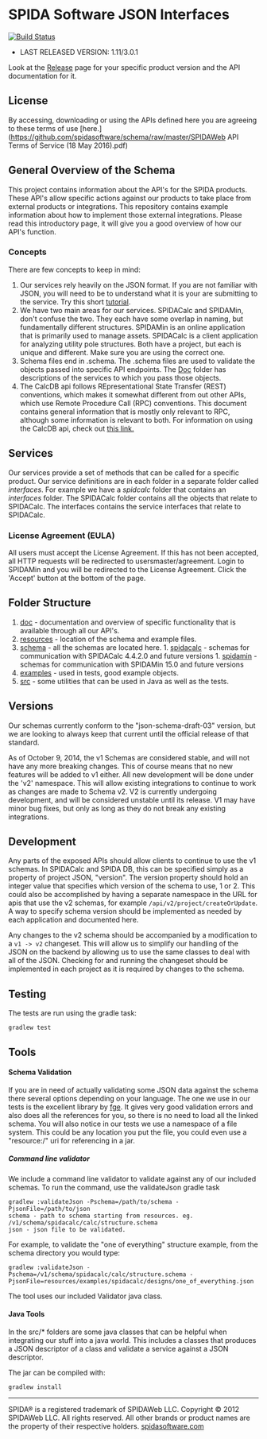 SPIDA Software JSON Interfaces
==============================

[![Build Status](https://travis-ci.org/spidasoftware/schema.svg?branch=master)](http://travis-ci.org/spidasoftware/schema)

* LAST RELEASED VERSION: 1.11/3.0.1

Look at the [Release](https://github.com/spidasoftware/schema/releases) page for your specific product version and the API documentation for it. 

License
-------
By accessing, downloading or using the APIs defined here you are agreeing to these terms of use [here.](https://github.com/spidasoftware/schema/raw/master/SPIDAWeb API Terms of Service (18 May 2016).pdf)

General Overview of the Schema
--------------------------------

This project contains information about the API's for the SPIDA products.  These API's allow specific actions against our products to take place from
external products or integrations.  This repository contains example information about how to implement those external integrations.  Please read this introductory page, it
will give you a good overview of how our API's function.

### Concepts

There are few concepts to keep in mind:

1. Our services rely heavily on the JSON format.  If you are not familiar with JSON, you will need to be to understand what it is your are submitting to the service.  Try this short [tutorial](http://www.w3schools.com/json/default.asp).
2. We have two main areas for our services. SPIDACalc and SPIDAMin, don't confuse the two.  They each have some overlap in naming, but fundamentally different structures.  SPIDAMin is an online application that is primarily used to manage assets.  SPIDACalc is a client application for analyzing utility pole structures.  Both have a project, but each is unique and different.  Make sure you are using the correct one.
3. Schema files end in .schema. The .schema files are used to validate the objects passed into specific API endpoints. The [Doc](doc) folder has descriptions of the services to which you pass those objects.
4. The CalcDB api follows REpresentational State Transfer (REST) conventions, which makes it somewhat different from out other APIs, which use Remote Procedure Call (RPC) conventions. This document contains general information that is mostly only relevant to RPC, although some information is relevant to both. For information on using the CalcDB api, check out [this link.](http://github.com/spidasoftware/schema/blob/master/doc/apis/spidadbAPI.md)

Services
------------

Our services provide a set of methods that can be called for a specific product.  Our service definitions are in each folder in a separate folder called _interfaces_.  For example we have a _spidcalc_ folder that contains an _interfaces_ folder.  The SPIDACalc folder contains all the objects that relate to SPIDACalc.  The interfaces contains the service interfaces that relate to SPIDACalc.

### License Agreement (EULA)

All users must accept the License Agreement.  If this has not been accepted, all HTTP requests will be redirected to usersmaster/agreement.  Login to SPIDAMin and you will be redirected to the License Agreement.  Click the 'Accept' button at the bottom of the page.

Folder Structure
--------------------
1. [doc](doc) - documentation and overview of specific functionality that is available through all our API's.
1. [resources](resources) - location of the schema and example files.
  1. [schema](resources/schema) - all the schemas are located here.
    1. [spidacalc](resources/schema/spidacalc) - schemas for communication with SPIDACalc 4.4.2.0 and future versions
    1. [spidamin](resources/schema/spidamin) - schemas for communication with SPIDAMin 15.0 and future versions
  1. [examples](resources/examples) - used in tests, good example objects.
1. [src](src) - some utilities that can be used in Java as well as the tests.

Versions
--------

Our schemas currently conform to the "json-schema-draft-03" version, but we are looking to always keep that current until the official release of that standard.

As of October 9, 2014, the v1 Schemas are considered stable, and will not have any more breaking changes. This of course means that no new features will be added to v1 either. All new development will be done under the 'v2' namespace. This will allow existing integrations to continue to work as changes are made to Schema v2. V2 is currently undergoing development, and will be considered unstable until its release. V1 may have minor bug fixes, but only as long as they do not break any existing integrations.

Development
-------------

Any parts of the exposed APIs should allow clients to continue to use the v1 schemas. In SPIDACalc and SPIDA DB, this can be specified simply as a property of project JSON, "version". The version property should hold an integer value that specifies which version of the schema to use, 1 or 2. This could also be accomplished by having a separate namespace in the URL for apis that use the v2 schemas, for example `/api/v2/project/createOrUpdate`. A way to specify schema version should be implemented as needed by each application and documented here.

Any changes to the v2 schema should be accompanied by a modification to a `v1 -> v2` changeset. This will allow us to simplify our handling of the JSON on the backend by allowing us to use the same classes to deal with all of the JSON. Checking for and running the changeset should be implemented in each project as it is required by changes to the schema.


Testing
-------

The tests are run using the gradle task:

```
gradlew test
```

Tools
-----

#### Schema Validation

If you are in need of actually validating some JSON data against the schema there several options depending on your language.  The one we use in our tests is the excellent library by [fge](https://github.com/fge/json-schema-validator).  It gives very good validation errors and also does all the references for you, so there is no need to load all the linked schema.  You will also notice in our tests we use a namespace of a file system.  This could be any location you put the file, you could even use a "resource:/" uri for referencing in a jar.

##### Command line validator

We include a command line validator to validate against any of our included schemas. To run the command, use the validateJson gradle task

    gradlew :validateJson -Pschema=/path/to/schema -PjsonFile=/path/to/json
    schema - path to schema starting from resources. eg. /v1/schema/spidacalc/calc/structure.schema
    json - json file to be validated.

For example, to validate the "one of everything" structure example, from the schema directory you would type:

    gradlew :validateJson -Pschema=/v1/schema/spidacalc/calc/structure.schema -PjsonFile=resources/examples/spidacalc/designs/one_of_everything.json

The tool uses our included Validator java class.

#### Java Tools

In the src/* folders are some java classes that can be helpful when integrating our stuff into a java world.  This includes a classes that produces a JSON descriptor of a class and validate a service against a JSON descriptor.

The jar can be compiled with:

    gradlew install

***

SPIDA® is a registered trademark of SPIDAWeb LLC. Copyright © 2012 SPIDAWeb LLC. All rights reserved. All other brands or product names are the property of their respective holders.
[spidasoftware.com](http://www.spidasoftware.com/)

